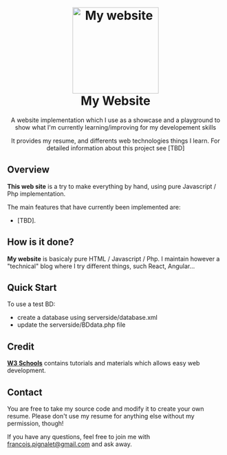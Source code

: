 <h1 align="center">
  <a href="https://github.com/fpignalet/My-website-RAW-" title="My Website Documentation">
    <img alt="My website" src="https://github.com/fpignalet/My-website-RAW-/icon.png" width="200px" height="200px" />
  </a>
  <br />
  My Website
</h1>

<p align="center">
    A website implementation which I use as a showcase and a playground to show what I'm currently learning/improving for my developement skills
</p>

<p align="center">
    It provides my resume, and differents web technologies things I learn.
    For detailed information about this project see [TBD]
</p>

## Overview

**This web site** is a try to make everything by hand, using pure Javascript / Php implementation.

The main features that have currently been implemented are:
* [TBD].

## How is it done?

**My website** is basicaly pure HTML / Javascript / Php. I maintain however a "technical" blog where I try different things, such React, Angular...

## Quick Start

To use a test BD:
* create a database using serverside/database.xml
* update the serverside/BDdata.php file

## Credit

[**W3 Schools**](https://www.w3schools.com/) contains tutorials and materials which allows easy web development.

## Contact

You are free to take my source code and modify it to create your own resume. 
Please don't use my resume for anything else without my permission, though!

If you have any questions, feel free to join me with francois.pignalet@gmail.com and ask away.
